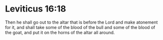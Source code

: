 # Leviticus 16:18

Then he shall go out to the altar that is before the Lord and make atonement for it, and shall take some of the blood of the bull and some of the blood of the goat, and put it on the horns of the altar all around.
